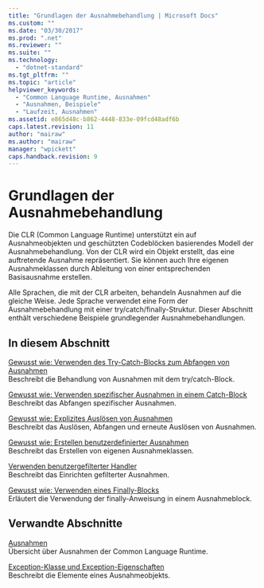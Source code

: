 ```yaml
---
title: "Grundlagen der Ausnahmebehandlung | Microsoft Docs"
ms.custom: ""
ms.date: "03/30/2017"
ms.prod: ".net"
ms.reviewer: ""
ms.suite: ""
ms.technology: 
  - "dotnet-standard"
ms.tgt_pltfrm: ""
ms.topic: "article"
helpviewer_keywords: 
  - "Common Language Runtime, Ausnahmen"
  - "Ausnahmen, Beispiele"
  - "Laufzeit, Ausnahmen"
ms.assetid: e865d48c-b862-4448-833e-09fcd48adf6b
caps.latest.revision: 11
author: "mairaw"
ms.author: "mairaw"
manager: "wpickett"
caps.handback.revision: 9
---
```

# Grundlagen der Ausnahmebehandlung
Die CLR \(Common Language Runtime\) unterstützt ein auf Ausnahmeobjekten und geschützten Codeblöcken basierendes Modell der Ausnahmebehandlung.  Von der CLR wird ein Objekt erstellt, das eine auftretende Ausnahme repräsentiert.  Sie können auch Ihre eigenen Ausnahmeklassen durch Ableitung von einer entsprechenden Basisausnahme erstellen.  
  
 Alle Sprachen, die mit der CLR arbeiten, behandeln Ausnahmen auf die gleiche Weise.  Jede Sprache verwendet eine Form der Ausnahmebehandlung mit einer try\/catch\/finally\-Struktur.  Dieser Abschnitt enthält verschiedene Beispiele grundlegender Ausnahmebehandlungen.  
  
## In diesem Abschnitt  
 [Gewusst wie: Verwenden des Try\-Catch\-Blocks zum Abfangen von Ausnahmen](../../../docs/standard/exceptions/how-to-use-the-try-catch-block-to-catch-exceptions.md)  
 Beschreibt die Behandlung von Ausnahmen mit dem try\/catch\-Block.  
  
 [Gewusst wie: Verwenden spezifischer Ausnahmen in einem Catch\-Block](../../../docs/standard/exceptions/how-to-use-specific-exceptions-in-a-catch-block.md)  
 Beschreibt das Abfangen spezifischer Ausnahmen.  
  
 [Gewusst wie: Explizites Auslösen von Ausnahmen](../../../docs/standard/exceptions/how-to-explicitly-throw-exceptions.md)  
 Beschreibt das Auslösen, Abfangen und erneute Auslösen von Ausnahmen.  
  
 [Gewusst wie: Erstellen benutzerdefinierter Ausnahmen](../../../docs/standard/exceptions/how-to-create-user-defined-exceptions.md)  
 Beschreibt das Erstellen von eigenen Ausnahmeklassen.  
  
 [Verwenden benutzergefilterter Handler](../../../docs/standard/exceptions/using-user-filtered-exception-handlers.md)  
 Beschreibt das Einrichten gefilterter Ausnahmen.  
  
 [Gewusst wie: Verwenden eines Finally\-Blocks](../../../docs/standard/exceptions/how-to-use-finally-blocks.md)  
 Erläutert die Verwendung der finally\-Anweisung in einem Ausnahmeblock.  
  
## Verwandte Abschnitte  
 [Ausnahmen](../../../docs/standard/exceptions/index.md)  
 Übersicht über Ausnahmen der Common Language Runtime.  
  
 [Exception\-Klasse und Exception\-Eigenschaften](../../../docs/standard/exceptions/exception-class-and-properties.md)  
 Beschreibt die Elemente eines Ausnahmeobjekts.